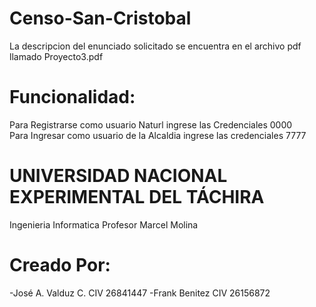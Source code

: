 # Censo-San-Cristobal
 La descripcion del enunciado solicitado se encuentra en el archivo pdf llamado Proyecto3.pdf
# Funcionalidad:
   Para Registrarse como usuario Naturl ingrese las Credenciales 0000  
   Para Ingresar como usuario de la Alcaldia ingrese las credenciales 7777
# UNIVERSIDAD NACIONAL EXPERIMENTAL DEL TÁCHIRA
 Ingenieria Informatica
 Profesor Marcel Molina
# Creado Por:
   -José A. Valduz C. CIV 26841447
   -Frank Benitez CIV 26156872

